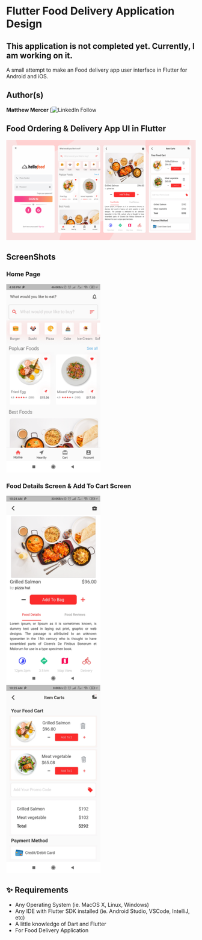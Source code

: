 # Flutter Food Delivery Application Design

## This application is not completed yet. Currently, I am working on it. 
A small attempt to make an Food delivery app user interface in Flutter for Android and iOS.

## Author(s)
**Matthew Mercer** [![LinkedIn Follow](https://linkedin.com/in/matthew-mercer-5273b0259)

## Food Ordering & Delivery App UI in Flutter
<img src="screens/full_ui.png"  />

## ScreenShots
### Home Page
<img src="screens/home_screen.jpg" height="500em" />

### Food Details Screen & Add To Cart Screen
<img src="screens/detail_screen.jpg" height="500em" /> &nbsp;&nbsp;&nbsp;&nbsp; <img src="screens/add_to_cart_screen.jpg" height="500em" />

## ✨ Requirements
* Any Operating System (ie. MacOS X, Linux, Windows)
* Any IDE with Flutter SDK installed (ie.  Android Studio, VSCode, IntelliJ, etc)
* A little knowledge of Dart and Flutter
* For Food Delivery Application


